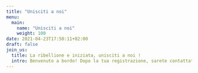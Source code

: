 ```yaml
---
title: "Unisciti a noi"
menu:
  main:
    name: "Unisciti a noi"
    weight: 100
date: 2021-04-23T17:50:11+02:00
draft: false
join_us:
  title: La ribellione e iniziata, unisciti a noi !
  intro: Benvenuto a bordo! Dopo la tua registrazione, sarete contattati da un membro di XR che vi spiegherà come fare.
---
```


